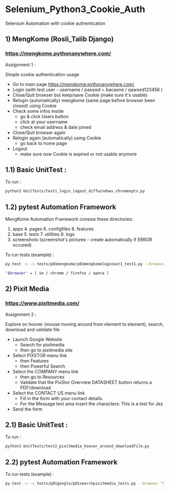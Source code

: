 # Selenium_Python3_Cookie_Auth

Selenium Automation with cookie authentication

## 1) MengKome (Rosli_Talib Django)
### https://mengkome.pythonanywhere.com/ 

Assignment 1 :

Simple cookie authentication usage

- Go to main page https://mengkome.pythonanywhere.com/
- Login (with test user - username / passwd = bacaone / qawsed123456 )
- Close/Quit browser but keep/save Cookie (make sure it's usable)
- Relogin (automatically) mengkome (same page before browser been closed) using Cookie
- Check some infos inside 
  - go & click Users button
  - click at your username
  - check email address & date joined
- Close/Quit browser again
- Relogin again (automatically) using Cookie
  - go back to home page
- Logout 
  - make sure now Cookie is expired or not usable anymore

## 1.1) Basic UnitTest :

To run :
```bash
python3 UnitTests/test1_login_logout_diffwindows_chromeopts.py
```
## 1.2) pytest Automation Framework

MengKome Automation Framework consise these directories:
1. apps   4. pages   6. configfiles    8. features 
2. base    5. tests    7. utilities    9. logs
3. screenshots (screenshot's pictures - create automatically if ERROR occured)

To run tests (example) :
```bash
py.test -v -s tests/p01mengkome/p01mengkomeloginout1_test1.py --browser "$browser"

"$browser" = [ ie / chrome / firefox / opera ]
```
## 2) Pixit Media
### https://www.pixitmedia.com/

Assignment 2 :

Explore on hoover (mouse moving around from element to element), search, download and validate file 

- Launch Google Website
  - Search for pixitmedia
  - then go to pixitmedia site
- Select PIXSTOR menu link
  - then Features
  - then Powerful Search
- Select the COMPANY menu link
  - then go to Resources
  - Validate that the PixStor Overview DATASHEET button returns a PDF/download
- Select the CONTACT US menu link
  - Fill in the form with your contact details.
  - For the Message text area insert the characters: This is a test for Jez
- Send the form

## 2.1) Basic UnitTest :

To run :
```bash
python3 UnitTests/test2_pixitmedia_hoover_around_downloadfile.py 
```
## 2.2) pytest Automation Framework

To run tests (example) :
```bash
py.test -v -s tests/p01google/p01searchpixitmedia_tests.py --browser "$browser"
```
